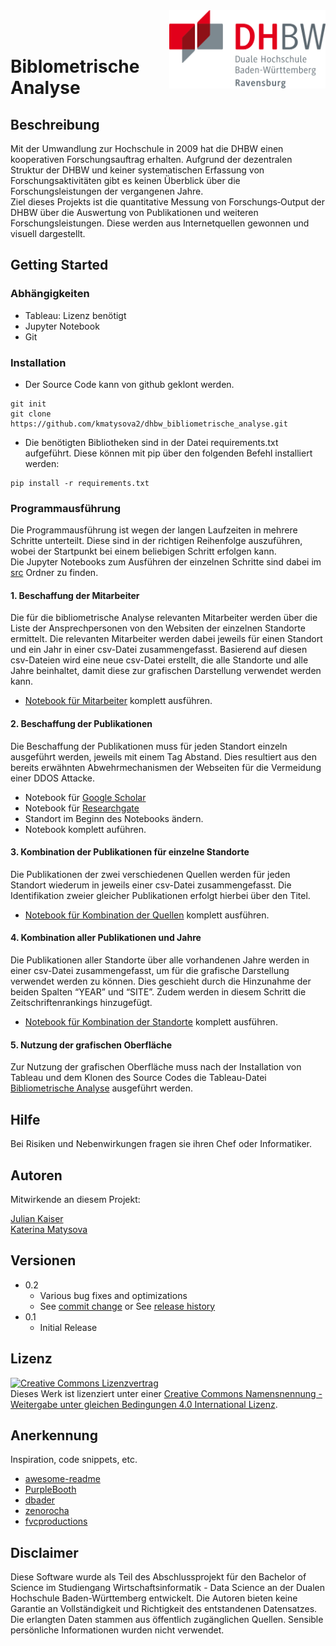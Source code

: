 

<img align="right" width="250" src="img\1200px-DHBW_Ravensburg.svg.png">
<br>
<br>


# Biblometrische Analyse

## Beschreibung
Mit der Umwandlung zur Hochschule in 2009 hat die DHBW einen kooperativen Forschungsauftrag erhalten. Aufgrund der dezentralen Struktur der DHBW und keiner
systematischen Erfassung von Forschungsaktivitäten gibt es keinen Überblick über die Forschungsleistungen der vergangenen
Jahre.<br>
Ziel dieses Projekts ist die quantitative Messung von Forschungs‐Output der DHBW über die Auswertung von Publikationen und
weiteren Forschungsleistungen. Diese werden aus Internetquellen gewonnen und visuell dargestellt.

## Getting Started

### Abhängigkeiten

* Tableau: Lizenz benötigt
* Jupyter Notebook
* Git

### Installation

* Der Source Code kann von github geklont werden.
```
git init
git clone https://github.com/kmatysova2/dhbw_bibliometrische_analyse.git
```
* Die benötigten Bibliotheken sind in der Datei requirements.txt aufgeführt. Diese können mit pip über den folgenden Befehl installiert werden:
```
pip install -r requirements.txt
```

### Programmausführung

Die Programmausführung ist wegen der langen Laufzeiten in mehrere Schritte unterteilt. Diese sind in der richtigen Reihenfolge auszuführen, wobei der Startpunkt bei einem beliebigen Schritt erfolgen kann.<br>
Die Jupyter Notebooks zum Ausführen der einzelnen Schritte sind dabei im [src](https://github.com/kmatysova2/dhbw_bibliometrische_analyse/tree/main/src) Ordner zu finden.

#### 1. Beschaffung der Mitarbeiter
Die für die bibliometrische Analyse relevanten Mitarbeiter werden über die Liste der Ansprechpersonen von den Websiten der einzelnen Standorte ermittelt. Die relevanten Mitarbeiter werden dabei jeweils für einen Standort und ein Jahr in einer csv-Datei zusammengefasst. Basierend auf diesen csv-Dateien wird eine neue csv-Datei erstellt, die alle Standorte und alle Jahre beinhaltet, damit diese zur grafischen Darstellung verwendet werden kann.
* [Notebook für Mitarbeiter](https://github.com/kmatysova2/dhbw_bibliometrische_analyse/tree/main/src/retrieving_employees.ipynb) komplett ausführen.
#### 2. Beschaffung der Publikationen
Die Beschaffung der Publikationen muss für jeden Standort einzeln ausgeführt werden, jeweils mit einem Tag Abstand. Dies resultiert aus den bereits erwähnten Abwehrmechanismen der Webseiten für die Vermeidung einer DDOS Attacke.
* Notebook für [Google Scholar](https://github.com/kmatysova2/dhbw_bibliometrische_analyse/tree/main/src/retrieving_author_publications_google_scholar.ipynb)
* Notebook für [Researchgate](https://github.com/kmatysova2/dhbw_bibliometrische_analyse/tree/main/src/retrieving_author_publications_research_gate.ipynb)
* Standort im Beginn des Notebooks ändern.
* Notebook komplett auführen.
#### 3. Kombination der Publikationen für einzelne Standorte
Die Publikationen der zwei verschiedenen Quellen werden für jeden Standort wiederum in jeweils einer csv-Datei zusammengefasst. Die Identifikation zweier gleicher Publikationen erfolgt hierbei über den Titel.
* [Notebook für Kombination der Quellen](https://github.com/kmatysova2/dhbw_bibliometrische_analyse/tree/main/src/combine_publication_info.ipynb) komplett ausführen.

#### 4. Kombination aller Publikationen und Jahre
Die Publikationen aller Standorte über alle vorhandenen Jahre werden in einer csv-Datei zusammengefasst, um für die grafische Darstellung verwendet werden zu können. Dies geschieht durch die Hinzunahme der beiden Spalten “YEAR” und “SITE”. Zudem werden in diesem Schritt die Zeitschriftenrankings hinzugefügt.
* [Notebook für Kombination der Standorte](https://github.com/kmatysova2/dhbw_bibliometrische_analyse/tree/main/src/combine_pub_into_one_file.ipynb) komplett ausführen.
#### 5. Nutzung der grafischen Oberfläche
Zur Nutzung der grafischen Oberfläche muss nach der Installation von Tableau und dem Klonen des Source Codes die Tableau-Datei [Bibliometrische Analyse](https://github.com/kmatysova2/dhbw_bibliometrische_analyse/tree/main/Bibliometrische%20Analyse.twb) ausgeführt werden.


## Hilfe

Bei Risiken und Nebenwirkungen fragen sie ihren Chef oder Informatiker.

## Autoren

Mitwirkende an diesem Projekt:
 
[Julian Kaiser](https://github.com/kaiserj)<br>
[Katerina Matysova](https://github.com/kmatysova2)

## Versionen

* 0.2
    * Various bug fixes and optimizations
    * See [commit change]() or See [release history]()
* 0.1
    * Initial Release

## Lizenz

<a rel="license" href="http://creativecommons.org/licenses/by-sa/4.0/"><img alt="Creative Commons Lizenzvertrag" style="border-width:0" src="https://i.creativecommons.org/l/by-sa/4.0/88x31.png" /></a><br />Dieses Werk ist lizenziert unter einer <a rel="license" href="http://creativecommons.org/licenses/by-sa/4.0/">Creative Commons Namensnennung - Weitergabe unter gleichen Bedingungen 4.0 International Lizenz</a>.

## Anerkennung

Inspiration, code snippets, etc.
* [awesome-readme](https://github.com/matiassingers/awesome-readme)
* [PurpleBooth](https://gist.github.com/PurpleBooth/109311bb0361f32d87a2)
* [dbader](https://github.com/dbader/readme-template)
* [zenorocha](https://gist.github.com/zenorocha/4526327)
* [fvcproductions](https://gist.github.com/fvcproductions/1bfc2d4aecb01a834b46)

## Disclaimer

Diese Software wurde als Teil des Abschlussprojekt für den Bachelor of Science im Studiengang Wirtschaftsinformatik - Data Science an der Dualen Hochschule Baden-Württemberg entwickelt. Die Autoren bieten keine Garantie an Vollständigkeit und Richtigkeit des entstandenen Datensatzes. Die erlangten Daten stammen aus öffentlich zugänglichen Quellen. Sensible persönliche Informationen wurden nicht verwendet.
